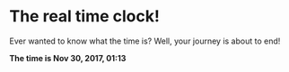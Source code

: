 # The real time clock!

Ever wanted to know what the time is? Well, your journey is about to end!

**The time is Nov 30, 2017, 01:13**